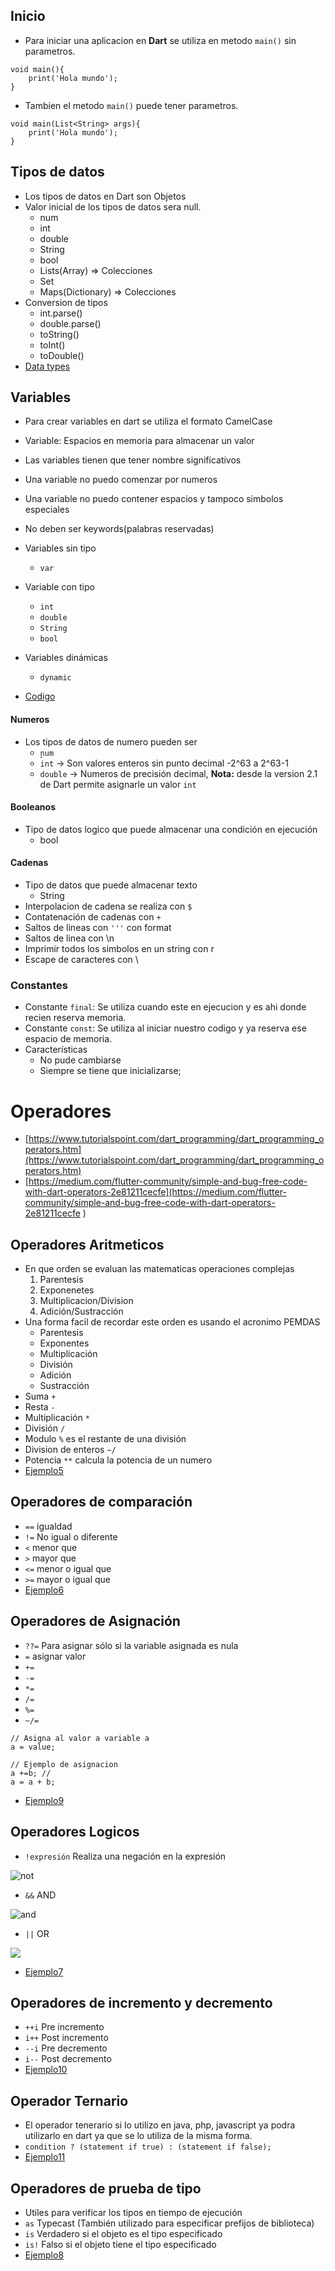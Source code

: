 ## Inicio

- Para iniciar una aplicacion en **Dart** se utiliza en metodo `main()` sin parametros.

```
void main(){
    print('Hola mundo');
}
```

- Tambien el metodo `main()` puede tener parametros.

```
void main(List<String> args){
    print('Hola mundo');
}
```

## Tipos de datos
- Los tipos de datos en Dart son Objetos
- Valor inicial de los tipos de datos sera null.
    - num
    - int
    - double
    - String
    - bool
    - Lists(Array) => Colecciones
    - Set
    - Maps(Dictionary) => Colecciones
- Conversion de tipos
    - int.parse()
    - double.parse()
    - toString()
    - toInt()
    - toDouble()
- [Data types](../examples/2-basic/1-data-types/main/README.md)

## Variables

- Para crear variables en dart se utiliza el formato CamelCase
- Variable: Espacios en memoria para almacenar un valor
- Las variables tienen que tener nombre significativos
- Una variable no puedo comenzar por numeros
- Una variable no puedo contener espacios y tampoco simbolos especiales
- No deben ser keywords(palabras reservadas)
- Variables sin tipo
    - `var`
- Variable con tipo
    - `int`
    - `double`
    - `String`
    - `bool`
- Variables dinámicas
    - `dynamic`

- [Codigo](../examples/2-basic/2-variables/main/README.md)

#### Numeros

- Los tipos de datos de numero pueden ser
    - ̣̣`num`
    - `int` -> Son valores enteros sin punto decimal -2^63 a 2^63-1
    - `double` -> Numeros de precisión decimal, **Nota:** desde la version 2.1 de Dart permite asignarle un valor `int`

#### Booleanos

- Tipo de datos logico que puede almacenar una condición en ejecución
    - bool

#### Cadenas

- Tipo de datos que puede almacenar texto
    - String
- Interpolacion de cadena se realiza con `$`
- Contatenación de cadenas con `+`
- Saltos de lineas con `'''` con format
- Saltos de linea con \n
- Imprimir todos los simbolos en un string con r
- Escape de caracteres con \

### Constantes

- Constante `final`: Se utiliza cuando este en ejecucion y es ahi donde recien reserva memoria.
- Constante `const`: Se utiliza al iniciar nuestro codigo y ya reserva ese espacio de memoria.
- Características
    - No pude cambiarse
    - Siempre se tiene que inicializarse;

# Operadores

- [https://www.tutorialspoint.com/dart_programming/dart_programming_operators.htm](https://www.tutorialspoint.com/dart_programming/dart_programming_operators.htm)
- [https://medium.com/flutter-community/simple-and-bug-free-code-with-dart-operators-2e81211cecfe](https://medium.com/flutter-community/simple-and-bug-free-code-with-dart-operators-2e81211cecfe
  )

## Operadores Aritmeticos

- En que orden se evaluan las matematicas operaciones complejas
    1. Parentesis
    2. Exponenetes
    3. Multiplicacion/Division
    4. Adición/Sustracción
- Una forma facil de recordar este orden es usando el acronimo PEMDAS
    - Parentesis
    - Exponentes
    - Multiplicación
    - División
    - Adición
    - Sustracción
- Suma `+`
- Resta `-`
- Multiplicación `*`
- División `/`
- Modulo `%` es el restante de una división
- Division de enteros `~/`
- Potencia `**` calcula la potencia de un numero
- [Ejemplo5](../examples/2-basic/ejemplo5/README.md)

## Operadores de comparación

- `==` igualdad
- `!=` No igual o diferente
- `<` menor que
- `>` mayor que
- `<=` menor o igual que
- `>=` mayor o igual que
- [Ejemplo6](../examples/2-basic/ejemplo6/README.md)

## Operadores de Asignación

- `??=` Para asignar sólo si la variable asignada es nula
- `=` asignar valor
- `+=`
- `-=`
- `*=`
- `/=`
- `%=`
- `~/=`

```
// Asigna al valor a variable a
a = value;

// Ejemplo de asignacion
a +=b; // 
a = a + b;
```

- [Ejemplo9](../examples/2-basic/ejemplo9/README.md)

## Operadores Logicos

- `!expresión` Realiza una negación en la expresión

![not](images/image3.png)

- `&&` AND

![and](images/image1.png)

- `||` OR

![](images/image2.png)
- [Ejemplo7](../examples/2-basic/ejemplo7/README.md)

## Operadores de incremento y decremento

- `++i` Pre incremento
- `i++` Post incremento
- `--i` Pre decremento
- `i--` Post decremento
- [Ejemplo10](../examples/2-basic/ejemplo10/README.md)

## Operador Ternario

- El operador tenerario si lo utilizo en java, php, javascript ya podra utilizarlo en dart ya que se lo utiliza de la
  misma forma.
- `condition ? (statement if true) : (statement if false);`
- [Ejemplo11](../examples/2-basic/ejemplo11/README.md)

## Operadores de prueba de tipo

- Utiles para verificar los tipos en tiempo de ejecución
- `as` Typecast (También utilizado para especificar prefijos de biblioteca)
- `is` Verdadero si el objeto es el tipo especificado
- `is!` Falso si el objeto tiene el tipo especificado
- [Ejemplo8](../examples/2-basic/ejemplo8/README.md)

